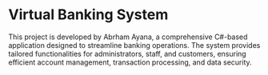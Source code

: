 # **Virtual Banking System**
This project is developed by Abrham Ayana, a comprehensive C#-based application designed to streamline banking operations. The system provides tailored functionalities for administrators, staff, and customers, ensuring efficient account management, transaction processing, and data security.
